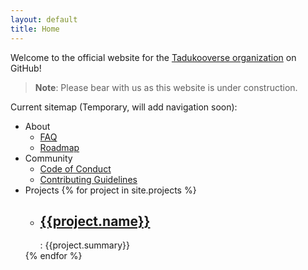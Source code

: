 ```yaml
---
layout: default
title: Home
---
```


Welcome to the official website for the [Tadukooverse organization](https://github.com/Tadukooverse) on GitHub!

> **Note**: Please bear with us as this website is under construction.

Current sitemap (Temporary, will add navigation soon):
- About
	- [FAQ](about/faq.html)
	- [Roadmap](about/roadmap.html)
- Community
	- [Code of Conduct](community/CODE_OF_CONDUCT.html)
	- [Contributing Guidelines](community/CONTRIBUTING.html)
- Projects
  {% for project in site.projects %}
    - <h2><a href="{{project.url}}">{{project.name}}</a></h2>
	  : {{project.summary}}	
  {% endfor %}

